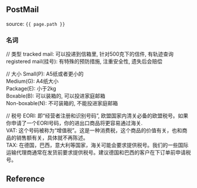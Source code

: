 ## PostMail
source: `{{ page.path }}`

### 名词

// 类型
tracked mail: 可以投递到信箱里, 针对500克下的信件, 有轨迹查询  
registered mail(挂号): 有特殊的预防措施, 注重安全性, 遗失后会赔偿  

// 大小
Small(P): A5纸或者更小的  
Medium(G): A4纸大小  
Package(E): 小于2kg  
Boxable(B): 可以装箱的, 可以投进家庭邮箱  
Non-boxable(N): 不可装箱的, 不能投进家庭邮箱  

// 税号
EORI: 即“经营者注册和识别号码”, 欧盟国家内清关必备的欧盟税号。如果你申请了一个EORI号码，你的进出口商品将更容易通过海关.  
VAT: 这个号码被称为“增值税”。这是一种消费税，这个商品的价值有关，也和商品的销售额有关，具体就不再陈述。  
TAX: 在德国，巴西，意大利等国家，海关可能会要求提供税号。我们的一些国际运输代理商通常在发货前要求提供税号。建议德国和巴西的客户在下订单前申请税号。


## Reference

